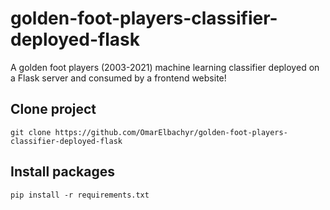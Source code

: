 # golden-foot-players-classifier-deployed-flask
A golden foot players (2003-2021) machine learning classifier deployed on a Flask server and consumed by a frontend website!

## Clone project

```
git clone https://github.com/OmarElbachyr/golden-foot-players-classifier-deployed-flask
```
## Install packages

```
pip install -r requirements.txt
```
